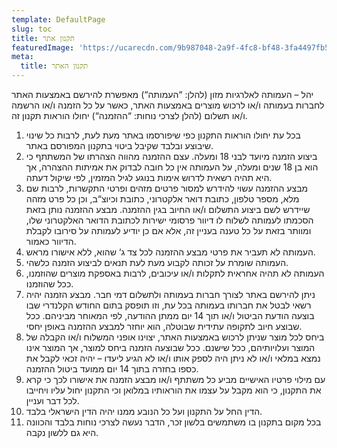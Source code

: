 ```yaml
---
template: DefaultPage
slug: toc
title: תקנון אתר
featuredImage: 'https://ucarecdn.com/9b987048-2a9f-4fc8-bf48-3fa4497fb552/'
meta:
  title: תקנון האתר
---
```

יהל – העמותה לאלרגיות מזון (להלן: “העמותה“) מאפשרת להירשם באמצעות האתר לחברות בעמותה ו/או לרכוש מוצרים באמצעות האתר, כאשר על כל הזמנה ו/או הרשמה ו/או תשלום (להלן לצרכי נוחות: “ההזמנה“) יחולו הוראות תקנון זה.

1. בכל עת יחולו הוראות התקנון כפי שיפורסמו באתר מעת לעת, לרבות כל שינוי שיבוצע ובלבד שקיבל ביטוי בתקנון המפורסם באתר.
2. ביצוע הזמנה מיועד לבני 18 ומעלה. עצם ההזמנה מהווה הצהרתו של המשתתף כי הוא בן 18 שנים ומעלה, על העמותה אין כל חובה לבדוק את אמיתות ההצהרה, אך היא תהיה רשאית לדרוש אימות בנוגע לגיל המזמין, לפי שיקול דעתה.
3. מבצע ההזמנה עשוי להידרש למסור פרטים מזהים ופרטי התקשרות, לרבות שם מלא, מספר טלפון, כתובת דואר אלקטרוני, כתובת וכיוצ“ב, וכן כל פרט מזהה שיידרש לשם ביצוע התשלום ו/או החיוב בגין ההזמנה. מבצע ההזמנה נותן בזאת הסכמתו לעמותה לשלוח לו דיוור פרסומי ישירות לכתובת הדואר האלקטרוני שלו, ומוותר בזאת על כל טענה בעניין זה, אלא אם כן יודיע לעמותה על סירובו לקבלת הדיוור כאמור.
4. העמותה לא תעביר את פרטי מבצע ההזמנה לכל צד ג‘ שהוא, ללא אישורו מראש.
5. העמותה שומרת על זכותה לקבוע מעת לעת תנאים לביצוע הזמנה כלשהי.
6. העמותה לא תהיה אחראית לתקלות ו/או עיכובים, לרבות באספקת מוצרים שהוזמנו, ככל שהוזמנו.
7. ניתן להירשם באתר לצורך חברות בעמותה ולתשלום דמי חבר. מבצע הזמנה יהיה רשאי לבטל את חברותו בעמותה בכל עת, וזו תופסק בתום החודש הקלנדרי שבו בוצעה הודעת הביטול ו/או תוך 14 יום ממתן ההודעה, לפי המאוחר מביניהם. ככל שבוצע חיוב לתקופה עתידית שבוטלה, הוא יוחזר למבצע ההזמנה באופן יחסי.
8. ביחס לכל מוצר שניתן לרכוש באמצעות האתר, יצוינו אופני המשלוח ו/או הקבלה של המוצר ועלויותיהם, ככל שישנם. ככל שבוצעה הזמנה ביחס למוצר, אך המוצר אינו נמצא במלאי ו/או לא ניתן היה לספק אותו ו/או לא הגיע ליעדו – יהיה זכאי לקבל את כספו בחזרה בתוך 14 יום ממועד ביטול ההזמנה.
9. עם מילוי פרטיו האישיים מביע כל משתתף ו/או מבצע הזמנה את אישורו לכך כי קרא את התקנון, כי הוא מקבל על עצמו את הוראותיו במלואן וכי התקנון יחול עליו ויחייבו לכל דבר ועניין.
10. הדין החל על התקנון ועל כל הנובע ממנו יהיה הדין הישראלי בלבד.
11. בכל מקום בתקנון בו משתמשים בלשון זכר, הדבר נעשה לצרכי נוחות בלבד והכוונה היא גם ללשון נקבה.
